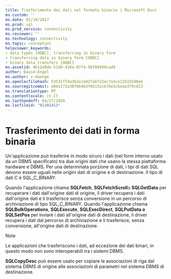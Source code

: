 ```yaml
---
title: Trasferimento dei dati nel formato binario | Microsoft Docs
ms.custom: ''
ms.date: 01/19/2017
ms.prod: sql
ms.prod_service: connectivity
ms.reviewer: ''
ms.technology: connectivity
ms.topic: conceptual
helpviewer_keywords:
- data types [ODBC], transferring in binary form
- transferring data in binary form [ODBC]
- binary data transfers [ODBC]
ms.assetid: 4b12a9de-51d0-416a-87f4-9bf84959cad9
author: David-Engel
ms.author: v-daenge
ms.openlocfilehash: 53531ff4a3b2e1441fabf22ec7a3ce12b15540eb
ms.sourcegitcommit: e042272a38fb646df05152c676e5cbeae3f9cd13
ms.translationtype: MT
ms.contentlocale: it-IT
ms.lasthandoff: 04/27/2020
ms.locfileid: "81301413"
---
```

# <a name="transferring-data-in-its-binary-form"></a>Trasferimento dei dati in forma binaria
Un'applicazione può trasferire in modo sicuro i dati (nel form interno usato da un DBMS specificato) tra due origini dati che usano la stessa piattaforma hardware e DBMS. Per una determinata porzione di dati, i tipi di dati SQL devono essere uguali nelle origini dati di origine e di destinazione. Il tipo di dati C è SQL_C_BINARY.  
  
 Quando l'applicazione chiama **SQLFetch**, **SQLFetchScroll**o **SQLGetData** per recuperare i dati dall'origine dati di origine, il driver recupera i dati dall'origine dati e li trasferisce senza conversione in un percorso di archiviazione di tipo SQL_C_BINARY. Quando l'applicazione chiama **SQLBulkOperations**, **SQLExecute**, **SQLExecDirect**, **SQLPutData o SQLSetPos** per inviare i dati all'origine dati di destinazione, il driver recupera i dati dal percorso di archiviazione e li trasferisce, senza conversione, all'origine dati di destinazione.  
  
> [!NOTE]  
>  Le applicazioni che trasferiscono i dati, ad eccezione dei dati binari, in questo modo non sono interoperabili tra i sistemi DBMS.  
  
 **SQLCopyDesc** può essere usato per copiare le associazioni di riga dal sistema DBMS di origine alle associazioni di parametri nel sistema DBMS di destinazione.
